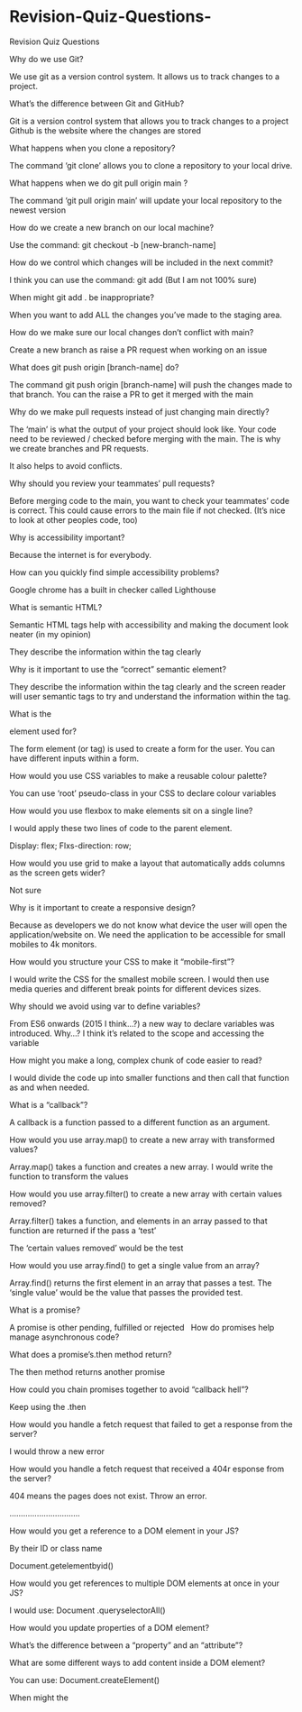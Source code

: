 # Revision-Quiz-Questions-
Revision Quiz Questions 


Why do we use Git?

We use git as a version control system. It allows us to track changes to a project. 


What’s the difference between Git and GitHub?

Git is a version control system that allows you to track changes to a project 
Github is the website where the changes are stored 

What happens when you clone a repository?

The command ‘git clone’ allows you to clone a repository to your local drive. 

What happens when we do git pull origin main ?

The command ‘git pull origin main’ will update your local repository to the newest version 

How do we create a new branch on our local machine?

Use the command: git checkout -b [new-branch-name]
 

How do we control which changes will be included in the next commit?

I think you can use the command: git add (But I am not 100% sure)


When might git add . be inappropriate?

When you want to add ALL the changes you’ve made to the staging area. 


How do we make sure our local changes don’t conflict with main?

Create a new branch as raise a PR request when working on an issue 

What does git push origin [branch-name] do?

The command git push origin [branch-name] will push the changes made to that branch. You can the raise a PR to get it merged with the main 


Why do we make pull requests instead of just changing main directly?

The ‘main’ is what the output of your project should look like. Your code need to be reviewed / checked before merging with the main. The is why we create branches and PR requests. 

It also helps to avoid conflicts. 




Why should you review your teammates’ pull requests?

Before merging code to the main, you want to check your teammates’ code is correct. This could cause errors to the main file if not checked. (It’s nice to look at other peoples code, too)



Why is accessibility important?

Because the internet is for everybody.  

How can you quickly find simple accessibility problems?

Google chrome has a built in checker called Lighthouse 


What is semantic HTML?

Semantic HTML tags help with accessibility and making the document look neater (in my opinion) 

They describe the information within the tag clearly 


Why is it important to use the “correct” semantic element?

They describe the information within the tag clearly and the screen reader will user semantic tags to try and understand the information within the tag. 


What is the <form> element used for?

The form element (or tag) is used to create a form for the user. You can have different inputs within a form. 


How would you use CSS variables to make a reusable colour palette?

You can use ‘root’ pseudo-class in your CSS to declare colour variables 

How would you use flexbox to make elements sit on a single line?

I would apply these two lines of code to the parent element. 

Display: flex; 
Flxs-direction: row;





How would you use grid to make a layout that automatically adds columns as the screen gets wider?

Not sure 

Why is it important to create a responsive design?

Because as developers we do not know what device the user will open the application/website on. We need the application to be accessible for small mobiles to 4k monitors. 

How would you structure your CSS to make it “mobile-first”?

I would write the CSS for the smallest mobile screen. I would then use media queries and different break points for different devices sizes. 


Why should we avoid using var to define variables?

From ES6 onwards (2015 I think…?) a new way to declare variables was introduced. Why…? I think it’s related to the scope and accessing the variable 


How might you make a long, complex chunk of code easier to read?

I would divide the code up into smaller functions and then call that function as and when needed. 

What is a “callback”?

A callback is a function passed to a different function as an argument. 

How would you use array.map() to create a new array with transformed values?

Array.map() takes a function and creates a new array. I would write the function to transform the values 


How would you use array.filter() to create a new array with certain values removed?

Array.filter() takes a function, and elements in an array passed to that function are returned if the pass a ‘test’ 

The  ‘certain values removed’ would be the test 


How would you use array.find() to get a single value from an array?

Array.find() returns the first element in an array that passes a test. The ‘single value’ would be the value that passes the provided test. 




What is a promise?

A promise is other pending, fulfilled or rejected 	  How do promises help manage asynchronous code?

What does a promise’s.then method return?

The then method returns another promise 

How could you chain promises together to avoid “callback hell”?

Keep using the .then 

How would you handle a fetch request that failed to get a response from the server?

I would throw a new error 

How would you handle a fetch request that received a 404r esponse from the server?

404 means the pages does not exist. Throw an error. 


………………………….


How would you get a reference to a DOM element in your JS?

By their ID or class name 

Document.getelementbyid()

How would you get references to multiple DOM elements at once in your JS?

I would use: Document .queryselectorAll()

How would you update properties of a DOM element?

What’s the difference between a “property” and an “attribute”?

What are some different ways to add content inside a DOM element?

You can use: Document.createElement()

When might the<template> element be useful?

What are the different ways to add event handlers to elements?

You can use onclick() but I believe this isn’t used anymore. 

Why is addEventListener the safest way to add an event handler?

How can you access submitted form values in your JS?



Why are tests useful?

Tests are useful to make sure the code is operating the way we want it to give the inputs/outputs. 

What is the difference between unit and integration tests?

Unit testing is when you test individual functions. 
Integration testing is testing the entire function 

What kind of code is easier to test?

Why should your tests be isolated from each other?

Because you should not rely on a previous test. Each test should test a section individually. 

What is Test Driven Development (TDD)?

When you write a test before working the function for it. Write the test in it’s most simple form and then make it more complex step by step. 

When might TDD be a useful process to follow?

When working on larger more complex programmes. 


What process would you take to find out why your code isn’t working?

Lots of console.log(). Using the debugger tool. 

What tools do JS/dev tools have to help debug your code?



At what point should you ask for someone else’s help?

I think an appropriate amount of time would be 40 minutes stuck on a problem without moving forward. 
